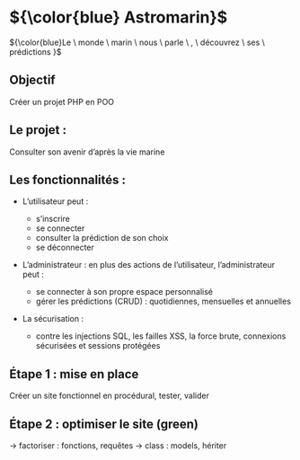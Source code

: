 # ${\color{blue} Astromarin}$ <br>
${\color{blue}Le \ monde \ marin \ nous \ parle \ , \ découvrez \ ses \ prédictions }$ <br>



## Objectif

Créer un projet PHP en POO

## Le projet :

Consulter son avenir d’après la vie marine

## Les fonctionnalités :

- L’utilisateur peut :
  - s’inscrire
  - se connecter
  - consulter la prédiction de son choix
  - se déconnecter

- L’administrateur :
en plus des actions de l’utilisateur, l’administrateur peut :
  - se connecter à son propre espace personnalisé
  - gérer les prédictions (CRUD) : quotidiennes, mensuelles et annuelles

- La sécurisation :
  - contre les injections SQL, les failles XSS, la force brute, connexions sécurisées et sessions protégées

## Étape 1 : mise en place

Créer un site fonctionnel en procédural, tester, valider

## Étape 2 : optimiser le site (green)

  -> factoriser : fonctions, requêtes
  -> class : models, hériter